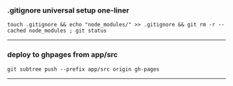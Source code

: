 ### .gitignore universal setup one-liner

    touch .gitignore && echo "node_modules/" >> .gitignore && git rm -r --cached node_modules ; git status

----

### deploy to ghpages from app/src

    git subtree push --prefix app/src origin gh-pages


----